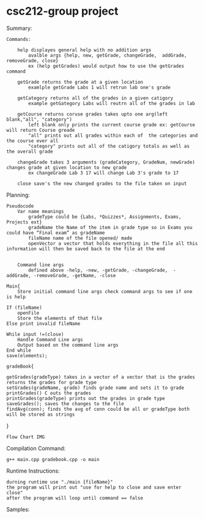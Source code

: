 # csc212-group project
Summary:
	

 

	Commands: 

		help displayes general help with no addition args
			avalble args {help, new, getGrade, changeGrade,  addGrade, removeGrade, close}
			ex (help getGrades) would output how to use the getGrades command

		getGrade returns the grade at a given location
			examlple getGrade Labs 1 will retrun lab one's grade 

		getCategory returns all of the grades in a given catigory 
			example getGategory Labs will reutrn all of the grades in lab

		getCourse returns coruse grades takes upto one arg(left blank,"all", "category")
			left blank only prints the current course grade ex: getCourse will return Course greade
			"all" prints out all grades within each of  the categories and the course ever all
			"category" prints out all of the catigory totals as well as the overall grade 
		 
		changeGrade takes 3 arguments (gradeCategory, GradeNum, newGrade) changes grade at given location to new grade
			ex changeGrade Lab 3 17 will change Lab 3's grade to 17
		
		close save's the new changed grades to the file taken on input
 

		

Planning:	

	Pseudocode
		Var name meanings 
			gradeType could be {Labs, *Quizzes*, Assignments, Exams, Projects ext}
			gradeName the Name of the item in grade type so in Exams you could have “Final exam” as gradeName
			fileName name of the file opened/ made
			openVector a vector that holds everything in the file all this information will then be saved back to the file at the end


		Command line args
			defined above -help, -new, -getGrade, -changeGrade,  -addGrade, -removeGrade, -getName, -close
			
	Main{
		Store initial command line args check command args to see if one is help

	If (fileName)
		openFile
		Store the elements of that file
	Else print invalid fileName
	
	While input !=(close)
		Handle Command Line args
		Output based on the command line args 
	End while 
	save(elements);

	gradeBook{

	getGrades(gradeType) takes in a vector of a vector that is the grades returns the grades for grade type 
	setGrades(gradeName, grade) finds grade name and sets it to grade
	printGrades() C outs the grades 
	printGrades(gradeType) prints out the grades in grade type
	saveGrades(); saves the changes to the file
	findAvg(conn); finds the avg of conn could be all or gradeType both will be stored as strings

}

	Flow Chart IMG


Compilation Command:

	g++ main.cpp gradebook.cpp -o main


Runtime Instructions:

	durning runtime use "./main {fileName}" 
	the program will print out "use for help to close and save enter close"
	after the program will loop until command == false 


Samples:



	
